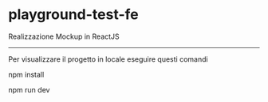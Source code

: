 # playground-test-fe
Realizzazione Mockup in ReactJS
_______________________________

Per visualizzare il progetto in locale eseguire questi comandi

npm install

npm run dev
